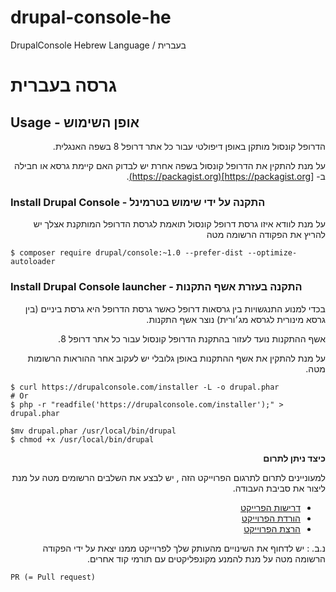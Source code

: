 
# drupal-console-he
DrupalConsole Hebrew Language / בעברית

# גרסה בעברית

## Usage -  אופן השימוש
<div dir="rtl" align="right" style="direction:rtl;text-align:right;">
הדרופל קונסול מותקן באופן דיפולטי עבור כל אתר דרופל 8 בשפה האנגלית.

על מנת להתקין את הדרופל קונסול בשפה אחרת יש לבדוק האם קיימת גרסא או חבילה ב- [https://packagist.org](https://packagist.org).
</div>

### Install Drupal Console - התקנה על ידי שימוש בטרמינל
<div dir="rtl" align="right" style="direction:rtl;text-align:right;">
על מנת לוודא איזו גרסת דרופל קונסול תואמת לגרסת הדרופל המותקנת אצלך יש להריץ את הפקודה הרשומה מטה
</div>

```
$ composer require drupal/console:~1.0 --prefer-dist --optimize-autoloader
```

### Install Drupal Console launcher - התקנה בעזרת אשף התקנות
<div dir="rtl" align="right" style="direction:rtl;text-align:right;">
בכדי למנוע התנגשויות בין גרסאות דרופל כאשר גרסת הדרופל היא גרסת ביניים (בין גרסא מינורית לגרסא מג׳ורית) נוצר אשף התקנות.

אשף ההתקנות נועד לעזור בהתקנת הדרופל קונסול עבור כל אתר דרופל 8.

 על מנת להתקין את אשף ההתקנות באופן גלובלי יש לעקוב אחר ההוראות הרשומות מטה.
</div>

```
$ curl https://drupalconsole.com/installer -L -o drupal.phar
# Or
$ php -r "readfile('https://drupalconsole.com/installer');" > drupal.phar

$mv drupal.phar /usr/local/bin/drupal
$ chmod +x /usr/local/bin/drupal
```

<div dir="rtl" align="right" style="direction:rtl;text-align:right;">
<strong>כיצד ניתן לתרום </strong>

למעוניינים לתרום לתרגום הפרוייקט הזה , יש לבצע את השלבים הרשומים מטה על מנת ליצור את סביבת העבודה.


- [דרישות הפרייקט](https://docs.drupalconsole.com/en/contributing/project-requirements.html)
- [הורדת הפרוייקט](https://docs.drupalconsole.com/en/contributing/getting-the-project.html)
- [הרצת הפרוייקט](https://docs.drupalconsole.com/en/contributing/running-the-project.html)

 נ.ב. : יש לדחוף את השינויים מהעותק שלך לפרוייקט ממנו יצאת על ידי הפקודה הרשומה מטה
 על מנת להמנע מקונפליקטים עם תורמי קוד אחרים.
 </div>

 ```PR (= Pull request)```

